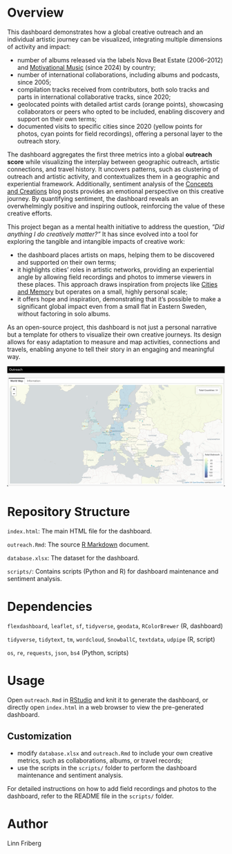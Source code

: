 # Overview

This dashboard demonstrates how a global creative outreach and an individual artistic journey can be visualized, integrating multiple dimensions of activity and impact:

* number of albums released via the labels Nova Beat Estate (2006–2012) and [Motivational Music](https://www.motivational-music.one) (since 2024) by country;
* number of international collaborations, including albums and podcasts, since 2005;
* compilation tracks received from contributors, both solo tracks and parts in international collaborative tracks, since 2020;
* geolocated points with detailed artist cards (orange points), showcasing collaborators or peers who opted to be included, enabling discovery and support on their own terms;
* documented visits to specific cities since 2020 (yellow points for photos, cyan points for field recordings), offering a personal layer to the outreach story.

The dashboard aggregates the first three metrics into a global **outreach score** while visualizing the interplay between geographic outreach, artistic connections, and travel history. It uncovers patterns, such as clustering of outreach and artistic activity, and contextualizes them in a geographic and experiential framework. Additionally, sentiment analysis of the [Concepts and Creations](https://paragraph.xyz/@aurora-mm) blog posts provides an emotional perspective on this creative journey. By quantifying sentiment, the dashboard reveals an overwhelmingly positive and inspiring outlook, reinforcing the value of these creative efforts.

This project began as a mental health initiative to address the question, *“Did anything I do creatively matter?”* It has since evolved into a tool for exploring the tangible and intangible impacts of creative work:

* the dashboard places artists on maps, helping them to be discovered and supported on their own terms;
* it highlights cities’ roles in artistic networks, providing an experiential angle by allowing field recordings and photos to immerse viewers in these places. This approach draws inspiration from projects like [Cities and Memory](https://citiesandmemory.com) but operates on a small, highly personal scale;
* it offers hope and inspiration, demonstrating that it’s possible to make a significant global impact even from a small flat in Eastern Sweden, without factoring in solo albums.

As an open-source project, this dashboard is not just a personal narrative but a template for others to visualize their own creative journeys. Its design allows for easy adaptation to measure and map activities, connections and travels, enabling anyone to tell their story in an engaging and meaningful way.

![](screenshot.png)

# Repository Structure

`index.html`: The main HTML file for the dashboard.

`outreach.Rmd`: The source [R Markdown](https://rmarkdown.rstudio.com) document.

`database.xlsx`: The dataset for the dashboard.

`scripts/`: Contains scripts (Python and R) for dashboard maintenance and sentiment analysis.

# Dependencies

`flexdashboard`, `leaflet`, `sf`, `tidyverse`, `geodata`, `RColorBrewer` (R, dashboard)

`tidyverse`, `tidytext`, `tm`, `wordcloud`, `SnowballC`, `textdata`, `udpipe` (R, script)

`os`, `re`, `requests`, `json`, `bs4` (Python, scripts)

# Usage

Open `outreach.Rmd` in [RStudio](https://posit.co/products/open-source/rstudio) and knit it to generate the dashboard, or directly open `index.html` in a web browser to view the pre-generated dashboard.

## Customization

* modify `database.xlsx` and `outreach.Rmd` to include your own creative metrics, such as collaborations, albums, or travel records;
* use the scripts in the `scripts/` folder to perform the dashboard maintenance and sentiment analysis.

For detailed instructions on how to add field recordings and photos to the dashboard, refer to the README file in the `scripts/` folder.

# Author

Linn Friberg

